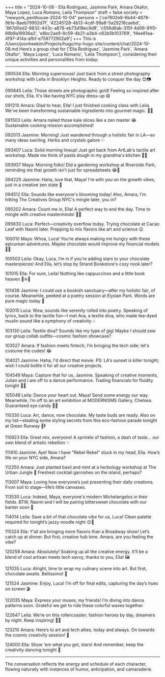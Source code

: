 +++
title = "2024-10-08 - Ella Rodriguez, Jasmine Park, Amara Okafor, Maya Lopez, Luca Romano, Leila Thompson"
draft = false
society = "newyork_penthouse-2024-10-04"
persons = ['ce7602e8-6b44-4878-9b1e-8aeb79952d7f', '42245128-4b13-4cdf-99a8-5a29216caebd', '867d0ed2-8832-443c-a876-eb73d18ec9d8', 'c556d6ab-315f-4d06-91f0-99b8a19936a2', 'e8bc2ae9-8c59-4b21-a3b4-c62b5b103769', 'f4ee81ea-4f97-414a-afbf-e758772902a9']
+++
This is /Users/joonheekim/Projects/hugo/my-hugo-site/content/chat/2024-10-08.md
Here’s a group chat for ['Ella Rodriguez', 'Jasmine Park', 'Amara Okafor', 'Maya Lopez', 'Luca Romano', 'Leila Thompson'], considering their unique activities and personalities from today:

---

090534 Ella: Morning supernovas! Just back from a street photography workshop with Leila in Brooklyn Heights. Ready to conquer the day 😊📷

090845 Leila: Those streets are photographic gold! Feeling so inspired after our shots, Ella. It's like having NYC play dress-up 😄

091210 Amara: Glad to hear, Ella! I just finished cooking class with Leila. We've been transforming sustainable ingredients into gourmet magic. 🍅🌿

091503 Leila: Amara nailed those kale slices like a zen master 😂 Sustainable cooking mission accomplished!

092013 Jasmine: Morning! Just wandered through a holistic fair in LA—so many ideas swirling. Herbs and crystals galore ✨

093407 Luca: Solid morning lineup! Just got back from ArtLab's tactile art workshop. Made me think of pasta dough in my grandma's kitchen 🍝🎨

093937 Maya: Morning folks! Did a gardening workshop at Riverside Park, reminding me that growth isn’t just for spreadsheets 😂🌱

094225 Jasmine: Haha, love that, Maya! I'm with you on the growth vibes, just in a creative zen state 🙂

094512 Ella: Sounds like everyone's blooming today! Also, Amara, I'm hitting The Creatives Group NYC's mingle later, you in?

095202 Amara: Count me in, Ella! A perfect way to end the day. Time to mingle with creative masterminds! 🎨🧠

095630 Luca: Perfect—creativity overflow today. Trying chocolate at Cacao Leaf with Naomi later. Prepping to mix flavors like art and science 😉

100010 Maya: Whoa, Luca! You’re always making me hungry with these epicurean adventures. Maybe chocolate would improve my financial models 🤔😂

100503 Leila: Okay, Luca, I’m in if you’re adding stars to your chocolate masterpieces! And Ella, let’s stop by Strand Bookstore's cozy nook later?

101015 Ella: For sure, Leila! Nothing like cappuccinos and a little book heaven 🏡☕✨

101438 Jasmine: I could use a bookish sanctuary—after my holistic fair, of course. Meanwhile, peeked at a poetry session at Elysian Park. Words are pure magic today 🌌

102015 Luca: Wow, sounds like serenity rolled into poetry. Speaking of lyrics, back to the tactile fun—I met Ava, a textile diva, who made tea-dyed muslin sound like a symphony of creativity 🎶

103130 Leila: Textile diva? Sounds like my type of gig! Maybe I should sew our group collab outfits—cosmic fashion showcase?

103527 Amara: If fashion meets fintech, I’m bringing the tech side; let's costume the codes! 😂

104021 Jasmine: Haha, I'd direct that movie. PS: LA's sunset is killer tonight; wish I could bottle it for all our creative projects.

104549 Maya: Capture that for us, Jasmine. Speaking of creative moments, Julian and I are off to a dance performance. Trading financials for fluidity tonight 💃🕺

105048 Leila: Dance your heart out, Maya! Send some energy our way. Meanwhile, I’m off to an art exhibition at MODERNISMS Gallery, Chelsea. Guaranteed eye candy 🎨🍬

110330 Luca: Art, dance, now chocolate. My taste buds are ready. Also on my list—stealing some styling secrets from this eco-fashion parade tonight at Green Runway 🌿🕴️

110923 Ella: Great mix, everyone! A sprinkle of fashion, a dash of taste... our own blend of artistic rebellion ✨

111410 Jasmine: Aye! Now I have "Rebel Rebel" stuck in my head, Ella. How’s life on your NYC side, Amara?

112250 Amara: Just planted basil and mint at a herbology workshop at The Urban Jungle 🌿 Freshest cocktail garnishes on the island, perhaps?

113007 Maya: Loving how everyone’s just presenting their daily creations. From soil to stage—life’s little canvases.

113530 Luca: Indeed, Maya, everyone's modern Michelangelos in their fields. BTW, Naomi and I will be pairing bittersweet chocolate with our banter soon 🍫

114014 Leila: Save a bit of that chocolate vibe for us, Luca! Clean palette required for tonight’s jazzy noodle night 😉🍜

115324 Ella: Y’all are bringing more flavors than a Broadway show! Let’s catch up at dinner. But first, creative hub time. Amara, are you feeling the vibe?

120258 Amara: Absolutely! Soaking up all the creative energy. It’ll be a blend of cool artisan meets tech savvy, thanks to you, Ella! 🖼️

121035 Luca: Alright, time to wrap my culinary scene into art. But first, chocolate awaits. Bellissimo! 🍷

121524 Jasmine: Enjoy, Luca! I’m off for final edits, capturing the day’s hues on screen 🎬

122035 Maya: Express your muses, my friends! I’m diving into dance patterns soon. Grateful we get to ride these colorful waves together.

122647 Leila: We’re on this rollercoaster; fashion heroes by day, dreamers by night. Keep inspiring! 🧵🌌

123210 Amara: Here’s to art and tech allies, today and always. On towards the cosmic creativity session! 🚀

124000 Ella: Show 'em what you got, stars! And remember, keep the creativity dancing tonight 🌟

---

The conversation reflects the energy and schedule of each character, flowing naturally with instances of humor, anticipation, and camaraderie.
